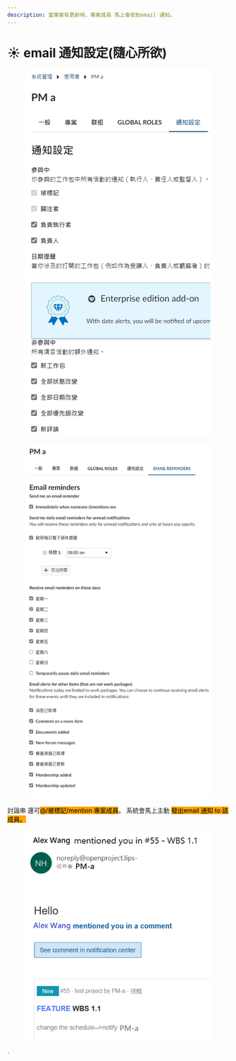 ```yaml
---
description: 當專案有更新時，專案成員 馬上會收到email 通知。
---
```


# ☀️ email 通知設定(隨心所欲)

<figure><img src="../.gitbook/assets/image (16).png" alt=""><figcaption></figcaption></figure>

<figure><img src="../.gitbook/assets/image (1) (1) (1) (1) (1) (1) (1).png" alt=""><figcaption></figcaption></figure>



討論串 還可<mark style="background-color:orange;">@/被標記/mention 專案成員</mark>。 系統會馬上主動 <mark style="background-color:orange;">發出email 通知 to 該成員。</mark>

<figure><img src="../.gitbook/assets/image (3).png" alt=""><figcaption></figcaption></figure>

.
